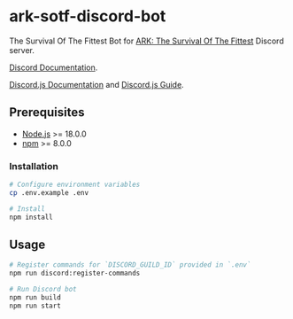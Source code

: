 # ark-sotf-discord-bot

The Survival Of The Fittest Bot for [ARK: The Survival Of The Fittest](https://discord.gg/playSOTF) Discord server.

[Discord Documentation](https://discord.com/developers/applications).

[Discord.js Documentation](https://discord.js.org/) and [Discord.js Guide](https://discordjs.guide/).

## Prerequisites

- [Node.js](https://nodejs.org/) >= 18.0.0
- [npm](https://www.npmjs.com/) >= 8.0.0

### Installation

```sh
# Configure environment variables
cp .env.example .env

# Install
npm install
```

## Usage

```sh
# Register commands for `DISCORD_GUILD_ID` provided in `.env`
npm run discord:register-commands

# Run Discord bot
npm run build
npm run start
```
